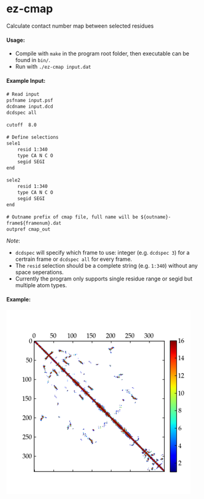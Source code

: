 # ez-cmap
Calculate contact number map between selected residues

#### Usage:
- Compile with `make` in the program root folder, then executable can be found in `bin/`.
- Run with `./ez-cmap input.dat`

#### Example Input:
```
# Read input
psfname input.psf
dcdname input.dcd
dcdspec all

cutoff  8.0

# Define selections
sele1
    resid 1:340
    type CA N C O
    segid SEGI
end

sele2
    resid 1:340
    type CA N C O
    segid SEGI
end

# Outname prefix of cmap file, full name will be ${outname}-frame${framenum}.dat
outpref cmap_out
```
*Note*: 
- `dcdspec` will specify which frame to use: integer (e.g. `dcdspec 3`) for a certrain frame or `dcdspec all` for every frame.
- The `resid` selection should be a complete string (e.g. `1:340`) without any space seperations.
- Currently the program only supports single residue range or segid but multiple atom types.

#### Example:
![example](test/test.png)

